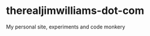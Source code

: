 therealjimwilliams-dot-com
==========================

My personal site, experiments and code monkery
